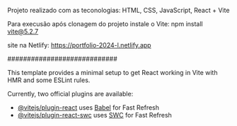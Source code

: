 Projeto realizado com as teconologias: HTML, CSS, JavaScript, React + Vite

Para execusão após clonagem do projeto instale o Vite: npm install vite@5.2.7

site na Netlify: https://portfolio-2024-l.netlify.app



############################

This template provides a minimal setup to get React working in Vite with HMR and some ESLint rules.

Currently, two official plugins are available:

- [@vitejs/plugin-react](https://github.com/vitejs/vite-plugin-react/blob/main/packages/plugin-react/README.md) uses [Babel](https://babeljs.io/) for Fast Refresh
- [@vitejs/plugin-react-swc](https://github.com/vitejs/vite-plugin-react-swc) uses [SWC](https://swc.rs/) for Fast Refresh
